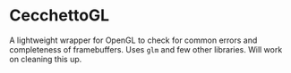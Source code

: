 # CecchettoGL
A lightweight wrapper for OpenGL to check for common errors and completeness of framebuffers. Uses `glm` and few other libraries. Will work on cleaning this up.
